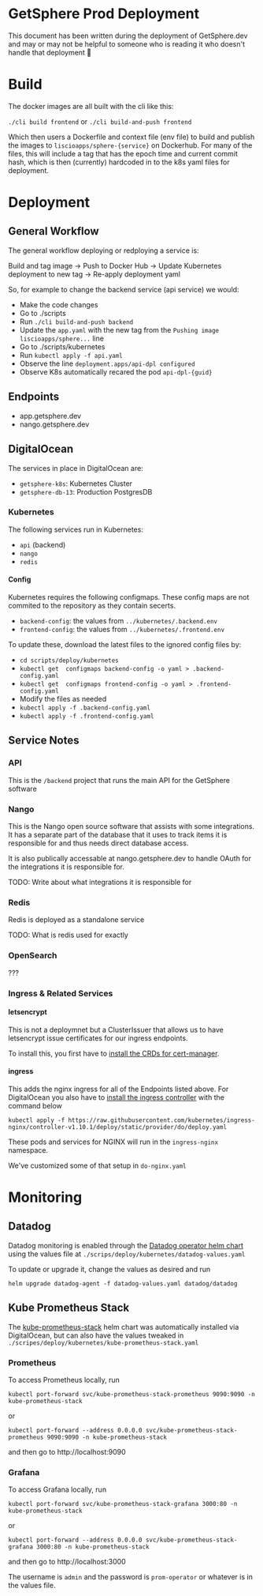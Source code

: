 # GetSphere Prod Deployment
This document has been written during the deployment of GetSphere.dev and may or may not be helpful to someone who is reading it who doesn't handle that deployment 🙂

# Build
The docker images are all built with the cli like this:

`./cli build frontend` or `./cli build-and-push frontend`

Which then users a Dockerfile and context file (env file) to build and publish the images to `liscioapps/sphere-{service}` on Dockerhub. For many of the files, this will include a tag that has the epoch time and current commit hash, which is then (currently) hardcoded in to the k8s yaml files for deployment.

# Deployment

## General Workflow
The general workflow deploying or redploying a service is:

Build and tag image -> Push to Docker Hub -> Update Kubernetes deployment to new tag -> Re-apply deployment yaml

So, for example to change the backend service (api service) we would:

- Make the code changes
- Go to ./scripts
- Run `./cli build-and-push backend`
- Update the `app.yaml` with the new tag from the `Pushing image liscioapps/sphere...` line
- Go to ./scripts/kubernetes
- Run `kubectl apply -f api.yaml`
- Observe the line `deployment.apps/api-dpl configured`
- Observe K8s automatically recared the pod `api-dpl-{guid}`

## Endpoints

- app.getsphere.dev
- nango.getsphere.dev

## DigitalOcean
The services in place in DigitalOcean are:

- `getsphere-k8s`: Kubernetes Cluster
- `getsphere-db-13`: Production PostgresDB

### Kubernetes
The following services run in Kubernetes:

- `api` (backend)
- `nango`
- `redis`

#### Config
Kubernetes requires the following configmaps. These config maps are not commited to the repository as they contain secerts.

- `backend-config`: the values from `../kubernetes/.backend.env`
- `frontend-config`: the values from `../kubernetes/.frontend.env`

To update these, download the latest files to the ignored config files by:

- `cd scripts/deploy/kubernetes`
- `kubectl get  configmaps backend-config -o yaml > .backend-config.yaml`
- `kubectl get  configmaps frontend-config -o yaml > .frontend-config.yaml`
- Modify the files as needed
- `kubectl apply -f .backend-config.yaml`
- `kubectl apply -f .frontend-config.yaml`

## Service Notes

### API
This is the `/backend` project that runs the main API for the GetSphere software

### Nango
This is the Nango open source software that assists with some integrations. It has a separate part of the database that it uses to track items it is responsible for and thus needs direct database access.

It is also publically accessable at nango.getsphere.dev to handle OAuth for the integrations it is responsible for.

TODO: Write about what integrations it is responsible for

### Redis
Redis is deployed as a standalone service

TODO: What is redis used for exactly

### OpenSearch
???

### Ingress & Related Services
#### letsencrypt
This is not a deploymnet but a ClusterIssuer that allows us to have letsencrypt issue certificates for our ingress endpoints.

To install this, you first have to [install the CRDs for cert-manager](https://cert-manager.io/docs/installation/).

#### ingress
This adds the nginx ingress for all of the Endpoints listed above. For DigitalOcean you also have to [install the ingress controller](https://kubernetes.github.io/ingress-nginx/deploy/#digital-ocean) with the command below

`kubectl apply -f https://raw.githubusercontent.com/kubernetes/ingress-nginx/controller-v1.10.1/deploy/static/provider/do/deploy.yaml`

These pods and services for NGINX will run in the `ingress-nginx` namespace.

We've customized some of that setup in `do-nginx.yaml`

# Monitoring

## Datadog
Datadog monitoring is enabled through the [Datadog operator helm chart]() using the values file at `./scrips/deploy/kubernetes/datadog-values.yaml`

To update or upgrade it, change the values as desired and run

`helm upgrade datadog-agent -f datadog-values.yaml datadog/datadog`

## Kube Prometheus Stack
The [kube-prometheus-stack]() helm chart was automatically installed via DigitalOcean, but can also have the values tweaked in `./scripes/deploy/kubernetes/kube-prometheus-stack.yaml`

### Prometheus
To access Prometheus locally, run

`kubectl port-forward svc/kube-prometheus-stack-prometheus 9090:9090 -n kube-prometheus-stack`

or

`kubectl port-forward --address 0.0.0.0 svc/kube-prometheus-stack-prometheus 9090:9090 -n kube-prometheus-stack`

and then go to http://localhost:9090

### Grafana
To access Grafana locally, run

`kubectl port-forward svc/kube-prometheus-stack-grafana 3000:80 -n kube-prometheus-stack`

or

`kubectl port-forward --address 0.0.0.0 svc/kube-prometheus-stack-grafana 3000:80 -n kube-prometheus-stack`

and then go to http://localhost:3000

The username is `admin` and the password is `prom-operator` or whatever is in the values file.